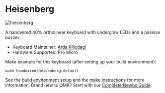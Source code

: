 # Heisenberg

![heisenberg](https://i.imgur.com/BthPF7A.png)

A handwired 40% ortholinear keyboard with underglow LEDs and a passive buzzer.

* Keyboard Maintainer: [Arda Kilicdagi](https://github.com/ardakilic)  
* Hardware Supported: Pro Micro

Make example for this keyboard (after setting up your build environment):

    make handwired/heisenberg:default

See the [build environment setup](https://docs.qmk.fm/#/getting_started_build_tools) and the [make instructions](https://docs.qmk.fm/#/getting_started_make_guide) for more information. Brand new to QMK? Start with our [Complete Newbs Guide](https://docs.qmk.fm/#/newbs).